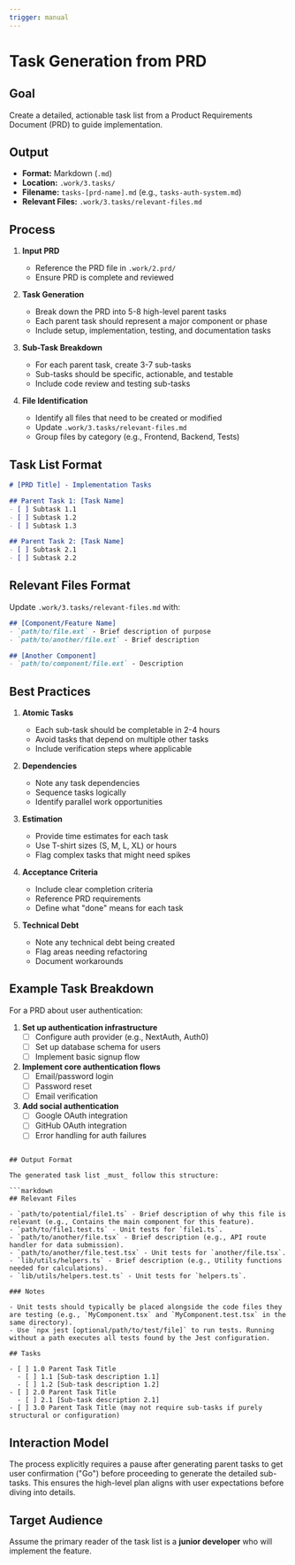 ```yaml
---
trigger: manual
---
```


# Task Generation from PRD

## Goal

Create a detailed, actionable task list from a Product Requirements Document (PRD) to guide implementation.

## Output

- **Format:** Markdown (`.md`)
- **Location:** `.work/3.tasks/`
- **Filename:** `tasks-[prd-name].md` (e.g., `tasks-auth-system.md`)
- **Relevant Files:** `.work/3.tasks/relevant-files.md`

## Process

1. **Input PRD**
   - Reference the PRD file in `.work/2.prd/`
   - Ensure PRD is complete and reviewed

2. **Task Generation**
   - Break down the PRD into 5-8 high-level parent tasks
   - Each parent task should represent a major component or phase
   - Include setup, implementation, testing, and documentation tasks

3. **Sub-Task Breakdown**
   - For each parent task, create 3-7 sub-tasks
   - Sub-tasks should be specific, actionable, and testable
   - Include code review and testing sub-tasks

4. **File Identification**
   - Identify all files that need to be created or modified
   - Update `.work/3.tasks/relevant-files.md`
   - Group files by category (e.g., Frontend, Backend, Tests)

## Task List Format

```markdown
# [PRD Title] - Implementation Tasks

## Parent Task 1: [Task Name]
- [ ] Subtask 1.1
- [ ] Subtask 1.2
- [ ] Subtask 1.3

## Parent Task 2: [Task Name]
- [ ] Subtask 2.1
- [ ] Subtask 2.2
```

## Relevant Files Format

Update `.work/3.tasks/relevant-files.md` with:

```markdown
## [Component/Feature Name]
- `path/to/file.ext` - Brief description of purpose
- `path/to/another/file.ext` - Brief description

## [Another Component]
- `path/to/component/file.ext` - Description
```

## Best Practices

1. **Atomic Tasks**
   - Each sub-task should be completable in 2-4 hours
   - Avoid tasks that depend on multiple other tasks
   - Include verification steps where applicable

2. **Dependencies**
   - Note any task dependencies
   - Sequence tasks logically
   - Identify parallel work opportunities

3. **Estimation**
   - Provide time estimates for each task
   - Use T-shirt sizes (S, M, L, XL) or hours
   - Flag complex tasks that might need spikes

4. **Acceptance Criteria**
   - Include clear completion criteria
   - Reference PRD requirements
   - Define what "done" means for each task

5. **Technical Debt**
   - Note any technical debt being created
   - Flag areas needing refactoring
   - Document workarounds

## Example Task Breakdown

For a PRD about user authentication:

1. **Set up authentication infrastructure**
   - [ ] Configure auth provider (e.g., NextAuth, Auth0)
   - [ ] Set up database schema for users
   - [ ] Implement basic signup flow

2. **Implement core authentication flows**
   - [ ] Email/password login
   - [ ] Password reset
   - [ ] Email verification

3. **Add social authentication**
   - [ ] Google OAuth integration
   - [ ] GitHub OAuth integration
   - [ ] Error handling for auth failures
```

## Output Format

The generated task list _must_ follow this structure:

```markdown
## Relevant Files

- `path/to/potential/file1.ts` - Brief description of why this file is relevant (e.g., Contains the main component for this feature).
- `path/to/file1.test.ts` - Unit tests for `file1.ts`.
- `path/to/another/file.tsx` - Brief description (e.g., API route handler for data submission).
- `path/to/another/file.test.tsx` - Unit tests for `another/file.tsx`.
- `lib/utils/helpers.ts` - Brief description (e.g., Utility functions needed for calculations).
- `lib/utils/helpers.test.ts` - Unit tests for `helpers.ts`.

### Notes

- Unit tests should typically be placed alongside the code files they are testing (e.g., `MyComponent.tsx` and `MyComponent.test.tsx` in the same directory).
- Use `npx jest [optional/path/to/test/file]` to run tests. Running without a path executes all tests found by the Jest configuration.

## Tasks

- [ ] 1.0 Parent Task Title
  - [ ] 1.1 [Sub-task description 1.1]
  - [ ] 1.2 [Sub-task description 1.2]
- [ ] 2.0 Parent Task Title
  - [ ] 2.1 [Sub-task description 2.1]
- [ ] 3.0 Parent Task Title (may not require sub-tasks if purely structural or configuration)
```

## Interaction Model

The process explicitly requires a pause after generating parent tasks to get user confirmation ("Go") before proceeding to generate the detailed sub-tasks. This ensures the high-level plan aligns with user expectations before diving into details.

## Target Audience

Assume the primary reader of the task list is a **junior developer** who will implement the feature.